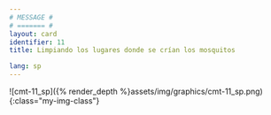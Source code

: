 ```yaml
---
# MESSAGE #
# ======= #
layout: card
identifier: 11
title: Limpiando los lugares donde se crían los mosquitos

lang: sp
---
```


![cmt-11_sp]({% render_depth %}assets/img/graphics/cmt-11_sp.png){:class="my-img-class"}
